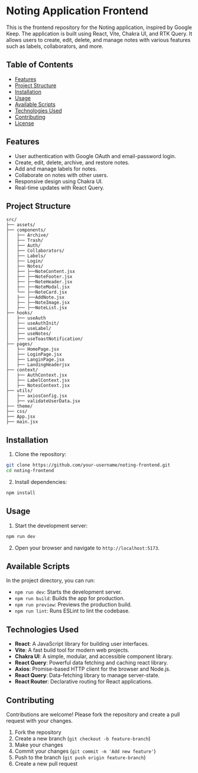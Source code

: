 # Noting Application Frontend

This is the frontend repository for the Noting application, inspired by Google Keep. The application is built using React, Vite, Chakra UI, and RTK Query. It allows users to create, edit, delete, and manage notes with various features such as labels, collaborators, and more.

## Table of Contents

- [Features](#features)
- [Project Structure](#project-structure)
- [Installation](#installation)
- [Usage](#usage)
- [Available Scripts](#available-scripts)
- [Technologies Used](#technologies-used)
- [Contributing](#contributing)
- [License](#license)

## Features

- User authentication with Google OAuth and email-password login.
- Create, edit, delete, archive, and restore notes.
- Add and manage labels for notes.
- Collaborate on notes with other users.
- Responsive design using Chakra UI.
- Real-time updates with React Query.

## Project Structure

```
src/
├── assets/
├── components/
│   ├── Archive/
│   ├── Trash/
│   ├── Auth/
│   ├── Collaborators/
│   ├── Labels/
│   ├── Login/
│   ├── Notes/
│   ├── ├──NoteContent.jsx
│   ├── ├──NoteFooter.jsx
│   ├── ├──NoteHeader.jsx
│   ├── ├──NoteModal.jsx
│   └── ├──NoteCard.jsx
│   ├── ├──AddNote.jsx
│   ├── ├──NoteImage.jsx
│   ├── ├──NoteList.jsx
├── hooks/
│   ├── useAuth
│   ├── useAuthInit/
│   ├── useLabel/
│   ├── useNotes/
│   ├── useToastNotification/
├── pages/
│   ├── HomePage.jsx
│   ├── LoginPage.jsx
│   ├── LanginPage.jsx
│   ├── LandingHeaderjsx
├── context/
│   ├── AuthContext.jsx
│   ├── LabelContext.jsx
│   ├── NotesContext.jsx
├── utils/
│   ├── axiosConfig.jsx
│   ├── validateUserData.jsx
├── theme/
├── css/
├── App.jsx
├── main.jsx
```

## Installation

1. Clone the repository:

```bash
git clone https://github.com/your-username/noting-frontend.git
cd noting-frontend
```

2. Install dependencies:

```bash
npm install
```

## Usage

1. Start the development server:

```bash
npm run dev
```

2. Open your browser and navigate to `http://localhost:5173`.

## Available Scripts

In the project directory, you can run:

- `npm run dev`: Starts the development server.
- `npm run build`: Builds the app for production.
- `npm run preview`: Previews the production build.
- `npm run lint`: Runs ESLint to lint the codebase.

## Technologies Used

- **React**: A JavaScript library for building user interfaces.
- **Vite**: A fast build tool for modern web projects.
- **Chakra UI**: A simple, modular, and accessible component library.
- **React Query**: Powerful data fetching and caching react library.
- **Axios**: Promise-based HTTP client for the browser and Node.js.
- **React Query**: Data-fetching library to manage server-state.
- **React Router**: Declarative routing for React applications.

## Contributing

Contributions are welcome! Please fork the repository and create a pull request with your changes.

1. Fork the repository
2. Create a new branch (`git checkout -b feature-branch`)
3. Make your changes
4. Commit your changes (`git commit -m 'Add new feature'`)
5. Push to the branch (`git push origin feature-branch`)
6. Create a new pull request